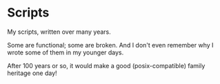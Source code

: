 Scripts
=======

My scripts, written over many years. 

Some are functional; some are broken. And I don't even remember why I wrote some of them in my younger days.

After 100 years or so, it would make a good (posix-compatible) family heritage one day!
